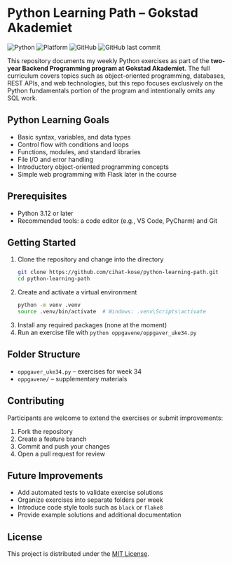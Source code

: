# Python Learning Path – Gokstad Akademiet

![Python](https://img.shields.io/badge/Python-3.12-blue?style=for-the-badge&logo=python&logoColor=white)
![Platform](https://img.shields.io/badge/platform-Backend%20Programming-green?style=for-the-badge)
![GitHub](https://img.shields.io/github/license/cihat-kose/python-learning-path?style=for-the-badge)
![GitHub last commit](https://img.shields.io/github/last-commit/cihat-kose/python-learning-path?style=for-the-badge)

This repository documents my weekly Python exercises as part of the **two-year Backend Programming program at Gokstad Akademiet**. The full curriculum covers topics such as object-oriented programming, databases, REST APIs, and web technologies, but this repo focuses exclusively on the Python fundamentals portion of the program and intentionally omits any SQL work.

## Python Learning Goals
- Basic syntax, variables, and data types
- Control flow with conditions and loops
- Functions, modules, and standard libraries
- File I/O and error handling
- Introductory object-oriented programming concepts
- Simple web programming with Flask later in the course

## Prerequisites
- Python 3.12 or later
- Recommended tools: a code editor (e.g., VS Code, PyCharm) and Git

## Getting Started
1. Clone the repository and change into the directory
   ```bash
   git clone https://github.com/cihat-kose/python-learning-path.git
   cd python-learning-path
   ```
2. Create and activate a virtual environment
   ```bash
   python -m venv .venv
   source .venv/bin/activate  # Windows: .venv\Scripts\activate
   ```
3. Install any required packages (none at the moment)
4. Run an exercise file with `python oppgavene/oppgaver_uke34.py`

## Folder Structure
- `oppgaver_uke34.py` – exercises for week 34
- `oppgavene/` – supplementary materials

## Contributing
Participants are welcome to extend the exercises or submit improvements:
1. Fork the repository
2. Create a feature branch
3. Commit and push your changes
4. Open a pull request for review

## Future Improvements
- Add automated tests to validate exercise solutions
- Organize exercises into separate folders per week
- Introduce code style tools such as `black` or `flake8`
- Provide example solutions and additional documentation

## License
This project is distributed under the [MIT License](LICENSE).
